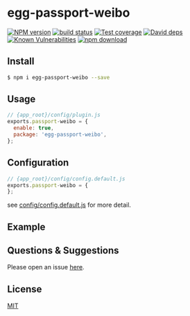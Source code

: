 # egg-passport-weibo

[![NPM version][npm-image]][npm-url]
[![build status][travis-image]][travis-url]
[![Test coverage][codecov-image]][codecov-url]
[![David deps][david-image]][david-url]
[![Known Vulnerabilities][snyk-image]][snyk-url]
[![npm download][download-image]][download-url]

[npm-image]: https://img.shields.io/npm/v/egg-passport-weibo.svg?style=flat-square
[npm-url]: https://npmjs.org/package/egg-passport-weibo
[travis-image]: https://img.shields.io/travis/eggjs/egg-passport-weibo.svg?style=flat-square
[travis-url]: https://travis-ci.org/eggjs/egg-passport-weibo
[codecov-image]: https://img.shields.io/codecov/c/github/eggjs/egg-passport-weibo.svg?style=flat-square
[codecov-url]: https://codecov.io/github/eggjs/egg-passport-weibo?branch=master
[david-image]: https://img.shields.io/david/eggjs/egg-passport-weibo.svg?style=flat-square
[david-url]: https://david-dm.org/eggjs/egg-passport-weibo
[snyk-image]: https://snyk.io/test/npm/egg-passport-weibo/badge.svg?style=flat-square
[snyk-url]: https://snyk.io/test/npm/egg-passport-weibo
[download-image]: https://img.shields.io/npm/dm/egg-passport-weibo.svg?style=flat-square
[download-url]: https://npmjs.org/package/egg-passport-weibo

<!--
Description here.
-->

## Install

```bash
$ npm i egg-passport-weibo --save
```

## Usage

```js
// {app_root}/config/plugin.js
exports.passport-weibo = {
  enable: true,
  package: 'egg-passport-weibo',
};
```

## Configuration

```js
// {app_root}/config/config.default.js
exports.passport-weibo = {
};
```

see [config/config.default.js](config/config.default.js) for more detail.

## Example

<!-- example here -->

## Questions & Suggestions

Please open an issue [here](https://github.com/eggjs/egg/issues).

## License

[MIT](LICENSE)
